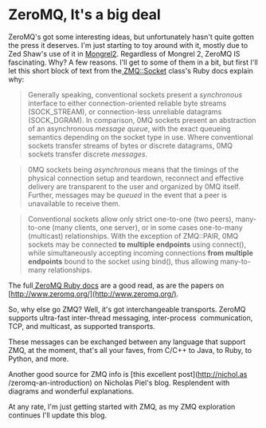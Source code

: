 # ZeroMQ, It's a big deal

ZeroMQ's got some interesting ideas, but unfortunately hasn't quite gotten the
press it deserves. I'm just starting to toy around with it, mostly due to Zed
Shaw's use of it in [Mongrel2](http://www.mongrel2.org). Regardless of Mongrel
2, ZeroMQ IS fascinating. Why? A few reasons. I'll get to some of them in a
bit, but first I'll let this short block of text from the[
ZMQ::Socket](http://zeromq.github.com/rbzmq/classes/ZMQ/Socket.html) class's
Ruby docs explain why:

> Generally speaking, conventional sockets present a _synchronous_ interface
to either connection-oriented reliable byte streams (SOCK_STREAM), or
connection-less unreliable datagrams (SOCK_DGRAM). In comparison, 0MQ sockets
present an abstraction of an asynchronous _message queue_, with the exact
queueing semantics depending on the socket type in use. Where conventional
sockets transfer streams of bytes or discrete datagrams, 0MQ sockets transfer
discrete _messages_.

>

> 0MQ sockets being _asynchronous_ means that the timings of the physical
connection setup and teardown, reconnect and effective delivery are
transparent to the user and organized by 0MQ itself. Further, messages may be
_queued_ in the event that a peer is unavailable to receive them.

>

> Conventional sockets allow only strict one-to-one (two peers), many-to-one
(many clients, one server), or in some cases one-to-many (multicast)
relationships. With the exception of ZMQ::PAIR, 0MQ sockets may be connected
**to multiple endpoints** using connect(), while simultaneously accepting
incoming connections **from multiple endpoints** bound to the socket using
bind(), thus allowing many-to-many relationships.

The full[ ZeroMQ Ruby docs](http://zeromq.github.com/rbzmq/) are a good read,
as are the papers on [http://www.zeromq.org/](http://www.zeromq.org/).

So, why else go ZMQ? Well, it's got interchangeable transports. ZeroMQ
supports ultra-fast inter-thread messaging, inter-process  communication, TCP,
and multicast, as supported transports.

These messages can be exchanged between any language that support ZMQ, at the
moment, that's all your faves, from C/C++ to Java, to Ruby, to Python, and
more.

Another good source for ZMQ info is [this excellent post](http://nichol.as
/zeromq-an-introduction) on Nicholas Piel's blog. Resplendent with diagrams
and wonderful explanations.

At any rate, I'm just getting started with ZMQ, as my ZMQ exploration
continues I'll update this blog.


